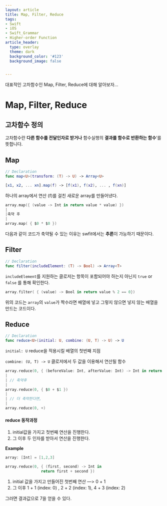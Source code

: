 ```yaml
---
layout: article
title: Map, Filter, Reduce
tags:
- Swift
- iOS
- Swift_Grammar
- Higher-order Function
article_header:
  type: overlay
  theme: dark
  background_color: '#123'
  background_image: false


---
```


대표적인 고차함수인 Map, Filter, Reduce에 대해 알아보자... 

<!--more-->

# Map, Filter, Reduce



## 고차함수 정의

고차함수란 **다른 함수를 전달인자로 받거나** 함수실행의 **결과를 함수로 반환하는 함수**’를 뜻합니다.



## Map 

```swift
// Declaration
func map<U>(transform: (T) -> U) -> Array<U>	

[x1, x2, ... xn].map(f) -> [f(x1), f(x2), ... , f(xn)]
```

하나의 array에서 연산 (f)를 걸친 새로운 array를 만들어낸다. 



```swift
array.map({ (value -> Int in return value * value) })
|
|축약 후 
|
array.map( { $0 * $0 }) 
```

다음과 같이 코드가 축약될 수 있는 이유는 swfit에서는 **추론**이 가능하기 때문이다. 



## Filter 

```swift
// Declaration
func filter(includeElement: (T) -> Bool) -> Array<T>
```

`includeElement`를 지원하는 클로저는 항목이 포함되어야 하는지 아닌지 `true` or `false` 를 통해 확인한다. 



```swift
array.filter( { (value) -> Bool in return value % 2 == 0})
```

위의 코드는 `array`의 `value`가 짝수라면 배열에 넣고 그렇지 않으면 넣지 않는 배열을 만드는 코드이다. 



## Reduce 

```swift
// Declaration
func reduce<U>(initial: U, combine: (U, T) -> U) -> U
```

 `initial: U` reduce을 적용시킬 배열의 첫번째 지점

`combine: (U, T) -> U` 클로저에서 두 값을 이용해서 연산될 함수



```swift
array.reduce(0, { (beforeValue: Int, afterValue: Int) -> Int in return beforeValue + afterValue})
|
| // 축약후
|
array.reduce(0, { $0 + $1 })
|
| // 더 축약한다면, 
|
array.reduce(0, +)
```

#### reduce 동작과정 

1. initial값을 가지고 첫번째 연산을 진행한다. 
2. 그 이후 두 인자를 받아서 연산을 진행한다. 

**Example**

```swift
array: [Int] = [1,2,3]

array.reduce(0, { (first, second) -> Int in
                return first + second })
```

1. initial 값을 가지고 만들어진 첫번째 연산 —> 0 + 1 
2. 그 이후 1 + 1 (index: 0) , 2 + 2 (index: 1), 4 + 3 (index: 2)

그러면 결과값으로 7을 얻을 수 있다. 

















